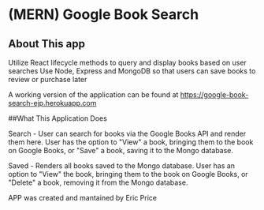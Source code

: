 # (MERN) Google Book Search 

## About This app

Utilize React lifecycle methods to query and display books based on user searches
Use Node, Express and MongoDB so that users can save books to review or purchase later

A working version of the application can be found at https://google-book-search-ejp.herokuapp.com


##What This Application Does

Search - User can search for books via the Google Books API and render them here. User has the option to "View" a book, bringing them to the book on Google Books, or "Save" a book, saving it to the Mongo database.

Saved - Renders all books saved to the Mongo database. User has an option to "View" the book, bringing them to the book on Google Books, or "Delete" a book, removing it from the Mongo database.

APP was created and mantained by Eric Price